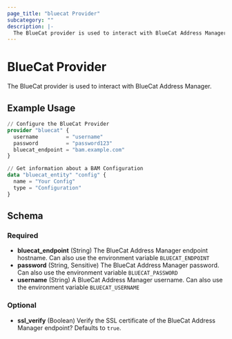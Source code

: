 ```yaml
---
page_title: "bluecat Provider"
subcategory: ""
description: |-
  The BlueCat provider is used to interact with BlueCat Address Manager.
---
```


# BlueCat Provider

The BlueCat provider is used to interact with BlueCat Address Manager.

## Example Usage

```terraform
// Configure the BlueCat Provider
provider "bluecat" {
  username         = "username"
  password         = "password123"
  bluecat_endpoint = "bam.example.com"
}

// Get information about a BAM Configuration
data "bluecat_entity" "config" {
  name = "Your Config"
  type = "Configuration"
}
```

<!-- schema generated by tfplugindocs -->
## Schema

### Required

- **bluecat_endpoint** (String) The BlueCat Address Manager endpoint hostname. Can also use the environment variable `BLUECAT_ENDPOINT`
- **password** (String, Sensitive) The BlueCat Address Manager password. Can also use the environment variable `BLUECAT_PASSWORD`
- **username** (String) A BlueCat Address Manager username. Can also use the environment variable `BLUECAT_USERNAME`

### Optional

- **ssl_verify** (Boolean) Verify the SSL certificate of the BlueCat Address Manager endpoint? Defaults to `true`.
